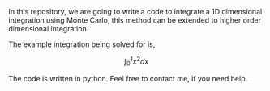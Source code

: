 In this repository, we are going to write a code to integrate a 1D dimensional integration using Monte Carlo, this method can be extended to higher order dimensional integration.

The example integration being solved for is, 

$$\int_0^1 x^2 dx$$



The code is written in python. Feel free to contact me, if you need help. 


